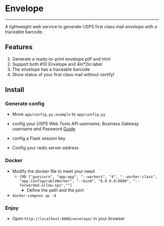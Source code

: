 # Envelope
---
A lightweight web service to generate USPS first class mail envelope with a traceable barcode.
## Features
1. Generate a ready-to-print envelope pdf and html
2. Support both #10 Envelope and 4in*2in label
3. The envelope has a traceable barcode
4. Show status of your first class mail without certify!
## Install
### Generate config
 - Move `app/config.py.example` to `app/config.py`
 - config your USPS Web Tools API username, Business Gateway username and Password [Guide](https://blog.ctyi.me/%E7%94%9F%E6%B4%BB/2021/06/03/USPS_IV_MTR.html)

 - config a Flask session key
 - Config your redis server address
### Docker
 - Modify the docker file to meet your need
   - `CMD ["gunicorn", "app:app", "--workers", "4", "--worker-class", "app.ConfigurableWorker", "--bind", "0.0.0.0:8080", "--forwarded-allow-ips",""]`
     - Define the path and the port
 - `docker-compose up -d`
### Enjoy
 - Open `http://localhost:8080/envelope/` in your browser